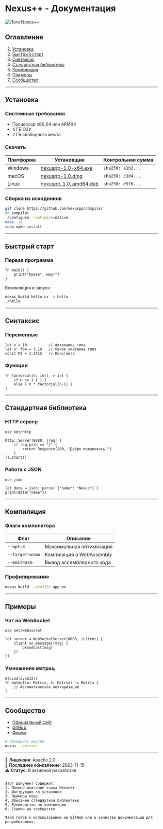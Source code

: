 # Nexus++ - Документация

![Лого Nexus++](https://nexuspp.dev/logo.png)

## Оглавление
1. [Установка](#установка)
2. [Быстрый старт](#быстрый-старт)
3. [Синтаксис](#синтаксис)
4. [Стандартная библиотека](#стандартная-библиотека)
5. [Компиляция](#компиляция)
6. [Примеры](#примеры)
7. [Сообщество](#сообщество)

---

## Установка

### Системные требования
- Процессор x86_64 или ARM64
- 4 ГБ ОЗУ
- 2 ГБ свободного места

### Скачать
| Платформа | Установщик | Контрольная сумма |
|-----------|------------|-------------------|
| Windows | [nexuspp-1.0-x64.exe](https://dl.nexuspp.dev/win) | `sha256: a1b2...` |
| macOS | [nexuspp-1.0.dmg](https://dl.nexuspp.dev/mac) | `sha256: c3d4...` |
| Linux | [nexuspp_1.0_amd64.deb](https://dl.nexuspp.dev/linux) | `sha256: e5f6...` |

### Сборка из исходников
```bash
git clone https://github.com/nexuspp/compiler
cd compiler
./configure --optimize=native
make -j8
sudo make install
```

---

## Быстрый старт

### Первая программа
```npp
fn main() {
    print("Привет, мир!")
}
```

Компиляция и запуск:
```bash
nexus build hello.nx -o hello
./hello
```

---

## Синтаксис

### Переменные
```npp
let x = 10          // Автовывод типа
let y: f64 = 3.14   // Явное указание типа
const PI = 3.1415   // Константа
```

### Функции
```npp
fn factorial(n: int) -> int {
    if n <= 1 { 1 }
    else { n * factorial(n-1) }
}
```

---

## Стандартная библиотека

### HTTP сервер
```npp
use net/http

http::Server(8080, |req| {
    if req.path == "/" {
        return Response(200, "Добро пожаловать!")
    }
}).start()
```

### Работа с JSON
```npp
use json

let data = json::parse(`{"name": "Nexus"}`)
print(data["name"])
```

---

## Компиляция

### Флаги компилятора
| Флаг | Описание |
|------|----------|
| `--opt=3` | Максимальная оптимизация |
| `--target=wasm` | Компиляция в WebAssembly |
| `--emit=asm` | Вывод ассемблерного кода |

### Профилирование
```bash
nexus build --profile app.nx
```

---

## Примеры

### Чат на WebSocket
```npp
use net/websocket

let server = WebSocketServer(8080, |client| {
    client.on_message(|msg| {
        broadcast(msg)
    })
})
```

### Умножение матриц
```npp
#[simd(avx512)]
fn matmul(a: Matrix, b: Matrix) -> Matrix {
    // Автоматическая векторизация
}
```

---

## Сообщество

- [Официальный сайт](https://nexuspp.dev)
- [GitHub](https://github.com/nexuspp)
- [Форум](https://forum.nexuspp.dev)

```bash
# Проверить версию
nexus --version
```

---

📄 **Лицензия**: Apache 2.0  
📆 **Последнее обновление**: 2023-11-15  
⚠ **Статус**: В активной разработке
```

Этот документ содержит:
1. Полное описание языка Nexus++
2. Инструкции по установке
3. Примеры кода
4. Описание стандартной библиотеки
5. Руководство по компиляции
6. Ссылки на сообщество

Файл готов к использованию на GitHub или в качестве документации для разработчиков.